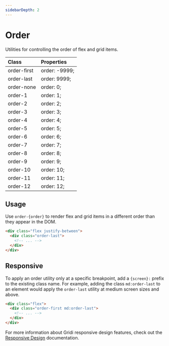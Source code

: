 ```yaml
---
sidebarDepth: 2
---
```


# Order

Utilities for controlling the order of flex and grid items.

| Class       | Properties    |
| :---------- | :------------ |
| order-first | order: -9999; |
| order-last  | order: 9999;  |
| order-none  | order: 0;     |
| order-1     | order: 1;     |
| order-2     | order: 2;     |
| order-3     | order: 3;     |
| order-4     | order: 4;     |
| order-5     | order: 5;     |
| order-6     | order: 6;     |
| order-7     | order: 7;     |
| order-8     | order: 8;     |
| order-9     | order: 9;     |
| order-10    | order: 10;    |
| order-11    | order: 11;    |
| order-12    | order: 12;    |

## Usage

Use `order-{order}` to render flex and grid items in a different order than they appear in the DOM.

```html
<div class="flex justify-between">
  <div class="order-last">
    <!-- ... -->
  </div>
</div>
```

## Responsive

To apply an order utility only at a specific breakpoint, add a `{screen}:` prefix to the existing class name. For example, adding the class `md:order-last` to an element would apply the `order-last` utility at medium screen sizes and above.

```html
<div class="flex">
  <div class="order-first md:order-last">
    <!-- ... -->
  </div>
</div>
```

For more information about Gridi responsive design features, check out the [Responsive Design](/guide/responsive-design) documentation.
